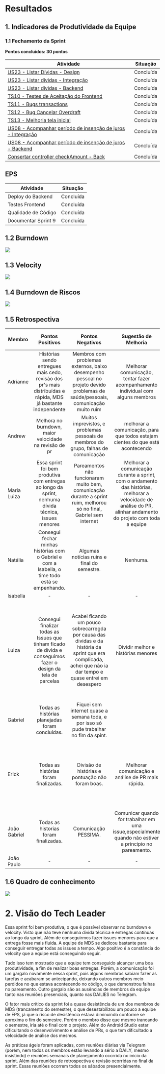 # Resultados 

## 1. Indicadores de Produtividade da Equipe

### 1.1 Fechamento da Sprint 

**Pontos concluídos: 30 pontos**

| Atividade | Situação |
| --------  | :----:   |
| [US23 - Listar Dívidas - Design](https://github.com/fga-eps-mds/2019.2-Over26/issues/150) | Concluída | 
| [US23 - Listar dívidas - Integração](https://github.com/fga-eps-mds/2019.2-Over26/issues/151) | Concluída | 
| [US23 - Listar dívidas - Backend](https://github.com/fga-eps-mds/2019.2-Over26/issues/152) | Concluída | 
| [TS10 - Testes de Aceitação do Frontend](https://github.com/fga-eps-mds/2019.2-Over26/issues/153) | Concluída | 
| [TS11 - Bugs transactions](https://github.com/fga-eps-mds/2019.2-over26/issues/158) | Concluída | 
| [TS12 - Bug Cancelar Overdraft](https://github.com/fga-eps-mds/2019.2-over26/issues/156) | Concluída | 
| [TS13 - Melhoria tela inicial](https://github.com/fga-eps-mds/2019.2-over26/issues/163) | Concluída | 
| [US08 - Acompanhar período de insenção de juros - Integração](https://github.com/fga-eps-mds/2019.2-Over26/issues/127) | Concluída | 
| [US08 - Acompanhar período de insenção de juros - Backend](https://github.com/fga-eps-mds/2019.2-Over26/issues/128) | Concluída | 
|[Consertar controller checkAmount - Back](https://github.com/fga-eps-mds/2019.2-Over26/issues/161)|Concluída|

## EPS

| Atividade | Situação |
| -------- | :----: |
| Deploy do Backend | Concluída |
| Testes Frontend | Concluída |
| Qualidade de Código | Concluída |
| Documentar Sprint 9 | Concluída |

## 1.2 Burndown
![](../../images/metrics_agile/burndown_sprint10.png)

## 1.3 Velocity 
![](../../images/metrics_agile/velocity_sprint10.png)

## 1.4 Burndown de Riscos 
![](../../images/metrics_agile/burndown_riscos_sprint10.png)

## 1.5 Retrospectiva
| Membro | Pontos Positivos | Pontos Negativos | Sugestão de Melhoria | Pontuação das Histórias |
| --------  | :----:   | :----:   | :----:   | :----:   |
| Adrianne | Histórias sendo entregues mais cedo, revisão dos pr's mais distribuídas e rápida, MDS já bastante independente | Membros com problemas externos, baixo desempenho pessoal no projeto devido problemas de saúde/pessoais, comunicação muito ruim | Melhorar comunicação, tentar fazer acompanhamento individual com alguns membros | OK | 
| Andrew | Melhora no burndown, maior velocidade na revisão de pr | Muitos imprevistos, e problemas pessoais de membros do grupo, falhas de comunicação | melhorar a comunicação, para que todos estajam cientes do que está acontecendo | Bom | 
| Maria Luiza |Essa sprint foi bem produtiva com entregas ao longo da sprint, nenhuma dívida técnica, issues menores | Pareamentos não funcionaram muito bem, comunicação durante a sprint ruim, melhorou só no final, Gabriel sem internet | Melhorar a comunicação durante a sprint, com o andamento das histórias, melhorar a velocidade de análise do PR, alinhar andamento do projeto com toda a equipe| OK | 
| Natália | Consegui fechar minhas histórias com o Gabriel e com a Isabella, o time todo está se empenhando. | Algumas notícias ruins e final do semestre. | Nenhuma. | Ok  | 
| Isabella | - | - | - | - | 
| Luiza |Consegui finalizar todas as Issues que tinham ficado de dívida e conseguimos fazer o design da tela de parcelas |Acabei ficando um pouco sobrecarregda por causa das dividas e da história da sprint que era complicada, achei que nâo ia dar tempo e quase entrei em desespero  | Dividir melhor e histórias menores   |A pontuação da Issue us08 foi apenas de 3, mas não tinha mexido com teste e tive bastante dificuldade então a pontuação pra mim foi maior. | 
| Gabriel | Todas as histórias planejadas foram concluídas. | Fiquei sem internet quase a semana toda, e por isso só pude trabalhar no fim da spint. |  | Ok. | 
| Erick | Todas as histórias foram finalizadas. | Divisão de histórias e pontuação não foram boas. | Melhorar comunicação e análise de PR mais rápida. | Ruim, algumas histórias foram mais simples e outras deram muito mais trabalho do que o esperado. | 
| João Gabriel | Todas as historias foram finalizadas. | Comunicação PESSIMA. | Comunicar quando for trabalhar em uma issue,especialmente quando não estiver a principio no pareamento.  | OK | 
| João Paulo | - | - | - | - | 

## 1.6 Quadro de conhecimento
![](../../images/metrics_agile/quadro_conhecimento_sprint10.png)


# 2. Visão do Tech Leader
Essa sprint foi bem produtiva, o que é possível observar no burndown e velocity. Visto que não teve nenhuma dívida técnica e entregas contínuas ao longo da sprint. Além de conseguirmos fazer issues menores para que a entrega fosse mais fluída. A equipe de MDS se dedicou bastante para conseguir entregar todas as issues a tempo. Algo positivo é a constância do velocity que a equipe está conseguindo seguir. 


Tudo isso tem mostrado que a equipe tem conseguido alcançar uma boa produtividade, a fim de realizar boas entregas. Porém, a comunicação foi um gargalo novamente nessa sprint, pois alguns membros sabiam fazer as tarefas e acabaram se antecipando, deixando outros membros meio perdidos no que estava acontecendo no código, o que demonstrou falhas no pareamento. Outro gargalo são as ausências de membros da equipe tanto nas reuniões presenciais, quanto nas DAILIES no Telegram.

O fator mais crítico da sprint foi a quase desistência de um dos membros de MDS (trancamento do semestre), o que desestabilizou um pouco a equipe de EPS, já que o risco de desistência estava diminuindo conforme se aproxima o fim do semestre. Porém o membro disse que mesmo trancando o semestre, iria até o final com o projeto. Além do Android Studio estar dificultando o desenvolvimento e análise de PRs, o que tem dificultado a velocidade de análise dos mesmos. 

As práticas ágeis foram aplicadas, com reuniões diárias via Telegram (porém, nem todos os membros estão levando a sério a DAILY, mesmo insistindo) e reuniões semanais de planejamento ocorrida no início da sprint. Além das reuniões de retrospectiva e revisão ocorridas no final da sprint. Essas reuniões ocorrem todos os sábados presencialmente.